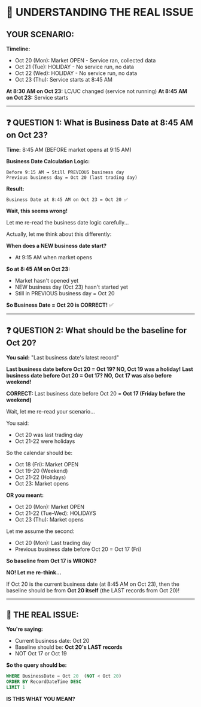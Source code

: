 # 🎯 UNDERSTANDING THE REAL ISSUE

## YOUR SCENARIO:

**Timeline:**
- Oct 20 (Mon): Market OPEN - Service ran, collected data
- Oct 21 (Tue): HOLIDAY - No service run, no data
- Oct 22 (Wed): HOLIDAY - No service run, no data
- Oct 23 (Thu): Service starts at 8:45 AM

**At 8:30 AM on Oct 23:** LC/UC changed (service not running)
**At 8:45 AM on Oct 23:** Service starts

---

## ❓ QUESTION 1: What is Business Date at 8:45 AM on Oct 23?

**Time:** 8:45 AM (BEFORE market opens at 9:15 AM)

**Business Date Calculation Logic:**
```
Before 9:15 AM → Still PREVIOUS business day
Previous business day = Oct 20 (last trading day)
```

**Result:**
```
Business Date at 8:45 AM on Oct 23 = Oct 20 ✅
```

**Wait, this seems wrong!**

Let me re-read the business date logic carefully...

Actually, let me think about this differently:

**When does a NEW business date start?**
- At 9:15 AM when market opens

**So at 8:45 AM on Oct 23:**
- Market hasn't opened yet
- NEW business day (Oct 23) hasn't started yet
- Still in PREVIOUS business day = Oct 20

**So Business Date = Oct 20 is CORRECT!** ✅

---

## ❓ QUESTION 2: What should be the baseline for Oct 20?

**You said:** "Last business date's latest record"

**Last business date before Oct 20 = Oct 19? NO, Oct 19 was a holiday!**
**Last business date before Oct 20 = Oct 17? NO, Oct 17 was also before weekend!**

**CORRECT:** Last business date before Oct 20 = **Oct 17 (Friday before the weekend)**

Wait, let me re-read your scenario...

You said:
- Oct 20 was last trading day
- Oct 21-22 were holidays

So the calendar should be:
- Oct 18 (Fri): Market OPEN
- Oct 19-20 (Weekend)
- Oct 21-22 (Holidays)
- Oct 23: Market opens

**OR you meant:**
- Oct 20 (Mon): Market OPEN
- Oct 21-22 (Tue-Wed): HOLIDAYS
- Oct 23 (Thu): Market opens

Let me assume the second:
- Oct 20 (Mon): Last trading day
- Previous business date before Oct 20 = Oct 17 (Fri)

**So baseline from Oct 17 is WRONG?**

**NO! Let me re-think...**

If Oct 20 is the current business date (at 8:45 AM on Oct 23),
then the baseline should be from **Oct 20 itself** (the LAST records from Oct 20)!

---

## 🎯 THE REAL ISSUE:

**You're saying:**
- Current business date: Oct 20
- Baseline should be: **Oct 20's LAST records**
- NOT Oct 17 or Oct 19

**So the query should be:**
```sql
WHERE BusinessDate = Oct 20  (NOT < Oct 20)
ORDER BY RecordDateTime DESC
LIMIT 1
```

**IS THIS WHAT YOU MEAN?**







